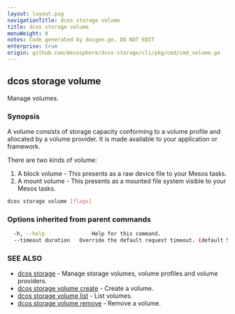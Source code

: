 ```yaml
---
layout: layout.pug
navigationTitle: dcos storage volume
title: dcos storage volume
menuWeight: 0
notes: Code generated by docgen.go, DO NOT EDIT
enterprise: true
origin: github.com/mesosphere/dcos-storage/cli/pkg/cmd/cmd_volume.go
---
```

## dcos storage volume

Manage volumes.

### Synopsis

A volume consists of storage capacity conforming to a volume profile and
allocated by a volume provider. It is made available to your application or
framework.

There are two kinds of volume:

1. A block volume - This presents as a raw device file to your Mesos tasks.
2. A mount volume - This presents as a mounted file system visible to your Mesos
tasks.

```bash
dcos storage volume [flags]
```

### Options inherited from parent commands

```bash
  -h, --help               Help for this command.
  --timeout duration   Override the default request timeout. (default 55s)
```

### SEE ALSO

* [dcos storage](../)	 - Manage storage volumes, volume profiles and volume providers.
* [dcos storage volume create](./dcos-storage-volume-create/)	 - Create a volume.
* [dcos storage volume list](./dcos-storage-volume-list/)	 - List volumes.
* [dcos storage volume remove](./dcos-storage-volume-remove/)	 - Remove a volume.

